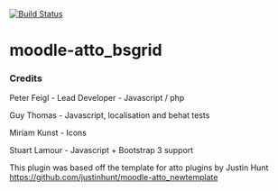 [![Build Status](https://travis-ci.org/academic-moodle-cooperation/moodle-atto_bsgrid.svg)](https://travis-ci.org/academic-moodle-cooperation/moodle-atto_bsgrid)
# moodle-atto_bsgrid

### Credits

Peter Feigl - Lead Developer - Javascript / php

Guy Thomas - Javascript, localisation and behat tests

Miriam Kunst - Icons

Stuart Lamour - Javascript + Bootstrap 3 support


This plugin was based off the template for atto plugins by Justin Hunt
https://github.com/justinhunt/moodle-atto_newtemplate
